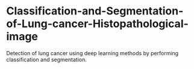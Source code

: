 # Classification-and-Segmentation-of-Lung-cancer-Histopathological-image
Detection of lung cancer using deep learning methods by performing classification and segmentation.
